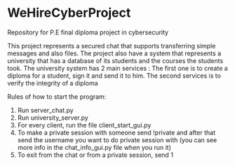 # WeHireCyberProject
Repository for P.E final diploma project in cybersecurity

This project represents a secured chat that supports transferring simple messages and also files.
The project also have a system that represents a university that has a database of its students and the courses the students took.
The university system has 2 main services :
The first one is to create a diploma for a student, sign it and send it to him.
The second services is to verify the integrity of a diploma

Rules of how to start the program:
1. Run server_chat.py
2. Run university_server.py
3. For every client, run the file client_start_gui.py
4. To make a private session with someone send !private and after that send the username you want to do private session with (you can see more info in the chat_info_gui.py file when you run it)
5. To exit from the chat or from a private session, send 1
